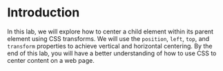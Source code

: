 # Introduction

In this lab, we will explore how to center a child element within its parent element using CSS transforms. We will use the `position`, `left`, `top`, and `transform` properties to achieve vertical and horizontal centering. By the end of this lab, you will have a better understanding of how to use CSS to center content on a web page.
